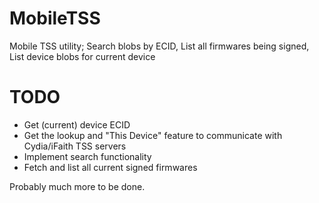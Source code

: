 MobileTSS
=========

Mobile TSS utility; Search blobs by ECID, List all firmwares being signed, List device blobs for current device

TODO
====
- Get (current) device ECID
- Get the lookup and "This Device" feature to communicate with Cydia/iFaith TSS servers
- Implement search functionality
- Fetch and list all current signed firmwares

Probably much more to be done.